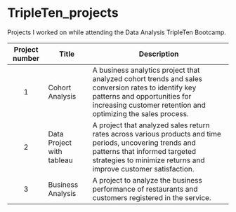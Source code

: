 # TripleTen_projects
Projects I worked on while attending the Data Analysis TripleTen Bootcamp.


| Project number | Title | Description |
| :-----------: | ----------- |----------- |
| 1 |Cohort Analysis|A business analytics project that analyzed cohort trends and sales conversion rates to identify key patterns and opportunities for increasing customer retention and optimizing the sales process.|
| 2 |Data Project with tableau|A project that analyzed sales return rates across various products and time periods, uncovering trends and patterns that informed targeted strategies to minimize returns and improve customer satisfaction.|
| 3 | Business Analysis |A project to analyze the business performance of restaurants and customers registered in the service. 

